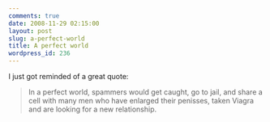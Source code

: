 ```yaml
---
comments: true
date: 2008-11-29 02:15:00
layout: post
slug: a-perfect-world
title: A perfect world
wordpress_id: 236
---
```


I just got reminded of a great quote:


> In a perfect world, spammers would get caught, go to jail, and share a cell with many men who have enlarged their penisses, taken Viagra and are looking for a new relationship.
